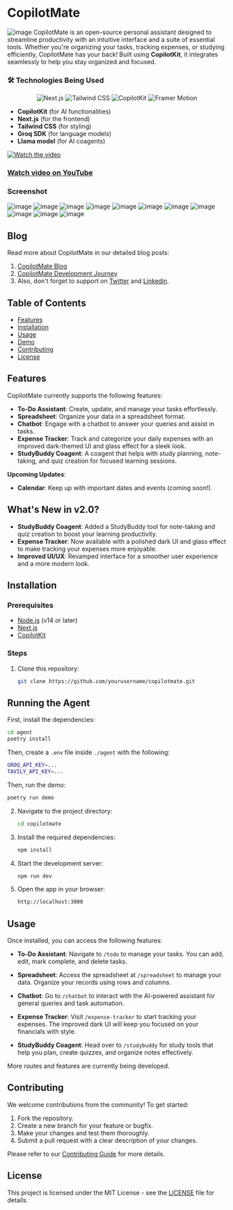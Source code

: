 
# CopilotMate
![image](https://github.com/user-attachments/assets/31b93ec2-94c9-4949-96a3-160018fd4311)
CopilotMate is an open-source personal assistant designed to streamline productivity with an intuitive interface and a suite of essential tools. Whether you're organizing your tasks, tracking expenses, or studying efficiently, CopilotMate has your back! Built using **CopilotKit**, it integrates seamlessly to help you stay organized and focused.

### 🛠️ Technologies Being Used  
<p align="center">
  <img src="https://img.shields.io/badge/Next.js-black?logo=next.js" alt="Next.js" />
  <img src="https://img.shields.io/badge/Tailwind_CSS-38B2AC?logo=tailwind-css&logoColor=white" alt="Tailwind CSS" />
  <img src="https://img.shields.io/badge/CopilotKit-🪁-black" alt="CopilotKit" />
  <img src="https://img.shields.io/badge/Framer%20Motion-0055FF?logo=framer&logoColor=white" alt="Framer Motion" />
</p>

- **CopilotKit** (for AI functionalities)
- **Next.js** (for the frontend)
- **Tailwind CSS** (for styling)
- **Groq SDK** (for language models)
- **Llama model** (for AI coagents)

[![Watch the video](https://img.youtube.com/vi/qPVRPUH8ewU/maxresdefault.jpg)](https://youtu.be/qPVRPUH8ewU)
### [Watch video on YouTube](https://youtu.be/qPVRPUH8ewU)

### Screenshot 
![image](https://github.com/user-attachments/assets/68df962c-9bc2-48ae-9ffd-3c073f13e083)
![image](https://github.com/user-attachments/assets/5d78657c-fa78-492c-bbf8-d2dcdf6fa699)
![image](https://github.com/user-attachments/assets/1fe3ea5e-4a34-4755-a042-d327adc17c8e)
![image](https://github.com/user-attachments/assets/0f1fa245-10bb-441c-be77-162a04f941d8)
![image](https://github.com/user-attachments/assets/10814ebf-95ed-4520-966c-5e5854c46335)
![image](https://github.com/user-attachments/assets/cee8e3ca-ecfa-43d1-adf0-8f8972c4c14b)
![image](https://github.com/user-attachments/assets/39e2087c-0f7d-4a69-9fbe-e30415fd7cbe)
![image](https://github.com/user-attachments/assets/9919059e-71ce-4bb0-9f50-cc9f351078be)
![image](https://github.com/user-attachments/assets/0ccd162a-c4f7-4d79-a969-a124222f5bf6)
![image](https://github.com/user-attachments/assets/cb118098-d975-41fe-b1d8-0387d312ca32)
![image](https://github.com/user-attachments/assets/d5ba6011-71e3-4f7b-8566-e27cc83c35ac)

## Blog
Read more about CopilotMate in our detailed blog posts:
1. [CopilotMate Blog](https://dev.to/akashjana/future-of-productivity-meet-copilotmate-3k7i) 
2. [CopilotMate Development Journey](https://dev.to/akashjana/how-i-integrated-copilotkit-ai-into-copilotmate-23gm)
3. Also, don't forget to support on [Twitter](https://x.com/Akashj_01/status/1843662122917736475) and [Linkedin](https://www.linkedin.com/feed/update/urn:li:activity:7254023926891065346/).


## Table of Contents

- [Features](#features)
- [Installation](#installation)
- [Usage](#usage)
- [Demo](#demo)
- [Contributing](#contributing)
- [License](#license)

## Features

CopilotMate currently supports the following features:

- **To-Do Assistant**: Create, update, and manage your tasks effortlessly.
- **Spreadsheet**: Organize your data in a spreadsheet format.
- **Chatbot**: Engage with a chatbot to answer your queries and assist in tasks.
- **Expense Tracker**: Track and categorize your daily expenses with an improved dark-themed UI and glass effect for a sleek look.
- **StudyBuddy Coagent**: A coagent that helps with study planning, note-taking, and quiz creation for focused learning sessions.

**Upcoming Updates**:
- **Calendar**: Keep up with important dates and events (coming soon!).

## What's New in v2.0?

- **StudyBuddy Coagent**: Added a StudyBuddy tool for note-taking and quiz creation to boost your learning productivity.
- **Expense Tracker**: Now available with a polished dark UI and glass effect to make tracking your expenses more enjoyable.
- **Improved UI/UX**: Revamped interface for a smoother user experience and a more modern look.

## Installation

### Prerequisites

- [Node.js](https://nodejs.org/) (v14 or later)
- [Next.js](https://nextjs.org/)
- [CopilotKit](https://docs.copilotkit.ai/what-is-copilotkit)

### Steps

1. Clone this repository:

   ```bash
   git clone https://github.com/yourusername/copilotmate.git
   ```

## Running the Agent

First, install the dependencies:

```bash
cd agent
poetry install
```

Then, create a `.env` file inside `./agent` with the following:

```bash
GROQ_API_KEY=...
TAVILY_API_KEY=...
```

Then, run the demo:

```bash
poetry run demo
```

2. Navigate to the project directory:

   ```bash
   cd copilotmate
   ```

3. Install the required dependencies:

   ```bash
   npm install
   ```

4. Start the development server:

   ```bash
   npm run dev
   ```

5. Open the app in your browser:

   ```bash
   http://localhost:3000
   ```

## Usage

Once installed, you can access the following features:

- **To-Do Assistant**: Navigate to `/todo` to manage your tasks. You can add, edit, mark complete, and delete tasks.
  
- **Spreadsheet**: Access the spreadsheet at `/spreadsheet` to manage your data. Organize your records using rows and columns.

- **Chatbot**: Go to `/chatbot` to interact with the AI-powered assistant for general queries and task automation.

- **Expense Tracker**: Visit `/expense-tracker` to start tracking your expenses. The improved dark UI will keep you focused on your financials with style.

- **StudyBuddy Coagent**: Head over to `/studybuddy` for study tools that help you plan, create quizzes, and organize notes effectively.

More routes and features are currently being developed.

## Contributing

We welcome contributions from the community! To get started:

1. Fork the repository.
2. Create a new branch for your feature or bugfix.
3. Make your changes and test them thoroughly.
4. Submit a pull request with a clear description of your changes.

Please refer to our [Contributing Guide](CONTRIBUTING.md) for more details.

## License

This project is licensed under the MIT License - see the [LICENSE](LICENSE) file for details.


